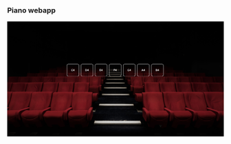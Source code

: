 ### Piano webapp
![Demo](https://github.com/lebroz/piano-webapp/blob/master/public/assets/demo.png)
